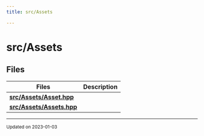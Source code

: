 ```yaml
---
title: src/Assets

---
```


# src/Assets





## Files

| Files           | Description    |
| -------------- | -------------- |
| **[src/Assets/Asset.hpp](/files/Asset_8hpp.md#file-asset.hpp)** |  |
| **[src/Assets/Assets.hpp](/files/Assets_8hpp.md#file-assets.hpp)** |  |






-------------------------------

<sub>Updated on 2023-01-03</sub>
